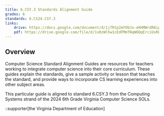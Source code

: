 ```yaml
---
title: 6.CSY.3 Standards Alignment Guide
grades: 6
standards: 6.CS24.CSY.3
links:
    drive: https://docs.google.com/document/d/1jfRtp2mYObJo-eKHMWrdR8ipFVxa6x3XoInKy2VC2ro/edit?usp=drive_link
    pdf: https://drive.google.com/file/d/1v0zWlhw1cEdFMmTNqWOQqErciUsRL5Cr/view?usp=drive_link
---
```


## Overview

Computer Science Standard Alignment Guides are resources for teachers working to integrate computer science into their core curriculum. These guides explain the standards, give a sample activity or lesson that teaches the standard, and provide ways to incorporate CS learning experiences into other subject areas. 

This particular guide is aligned to standard 6.CSY.3 from the Computing Systems strand of the 2024 6th Grade Virginia Computer Science SOLs.

::supporter[the Virginia Department of Education]